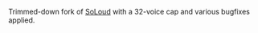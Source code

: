 Trimmed-down fork of [SoLoud](https://github.com/jarikomppa/soloud) with a 32-voice cap and various bugfixes applied.